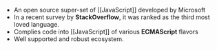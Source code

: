 - An open source super-set of [[JavaScript]] developed by Microsoft
- In a recent survey by **StackOverflow**, it was ranked as the third most loved language.
- Complies code into [[JavaScript]] of various **ECMAScript** flavors
- Well supported and robust ecosystem.